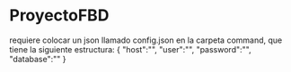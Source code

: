 # ProyectoFBD
 
requiere colocar un json llamado config.json en la carpeta command, que tiene la siguiente estructura:
{
    "host":"",
    "user":"",
    "password":"",
    "database":""
}
